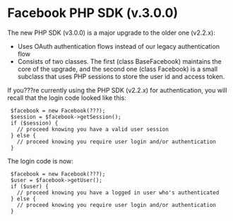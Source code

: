Facebook PHP SDK (v.3.0.0)
==========================

The new PHP SDK (v3.0.0) is a major upgrade to the older one (v2.2.x):

- Uses OAuth authentication flows instead of our legacy authentication flow
- Consists of two classes. The first (class BaseFacebook) maintains the core of the upgrade, and the second one (class Facebook) is a small subclass that uses PHP sessions to store the user id and access token.

If you???re currently using the PHP SDK (v2.2.x) for authentication, you will recall that the login code looked like this:

     $facebook = new Facebook(???);
     $session = $facebook->getSession();
     if ($session) {
       // proceed knowing you have a valid user session
     } else {
       // proceed knowing you require user login and/or authentication
     }

The login code is now:

     $facebook = new Facebook(???);
     $user = $facebook->getUser();
     if ($user) {
       // proceed knowing you have a logged in user who's authenticated
     } else {
       // proceed knowing you require user login and/or authentication
     }

